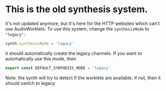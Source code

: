 # This is the old synthesis system.

It's not updated anymore, but it's here for the HTTP websites which can't use AudioWorklets.
To use this system, change the `synthesisMode` to `"legacy"`:

```js
synth.synthesisMode = 'legacy'
```

it should automatically create the legacy channels.
If you want to automatically use this mode, then

```js
export const DEFAULT_SYNTHESIS_MODE = 'legacy'
```

Note:
the synth will try to detect if the worklets are available. if not, then it should switch to legacy
